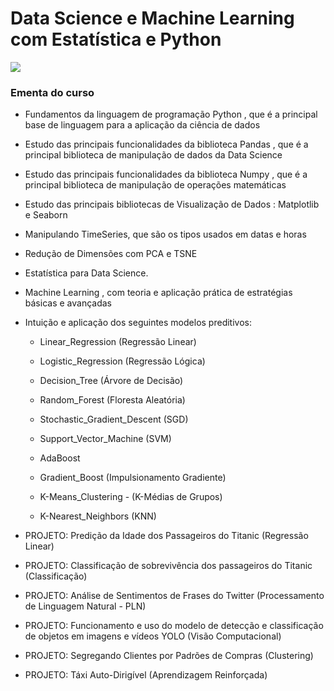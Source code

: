 # Data Science e Machine Learning com Estatística e Python

 ![]('https://www.google.com/search?q=Data+Science+e+Machine+Learning+com+Estat%C3%ADstica+e+Python&client=ubuntu&hs=i2W&channel=fs&sxsrf=ALeKk0309y89f0QKyrhMlDyHVVhRYXKDHA:1598897388839&source=lnms&tbm=isch&sa=X&ved=2ahUKEwi5gZP3hMbrAhWhIbkGHeiDDXkQ_AUoA3oECAwQBQ&biw=1315&bih=639#imgrc=xvYUVhrVwAMJdM')

### Ementa do curso

- Fundamentos da linguagem de programação Python , que é a principal base de linguagem para a aplicação da ciência de dados

- Estudo das principais funcionalidades da biblioteca Pandas , que é a principal biblioteca de manipulação de dados da Data Science

- Estudo das principais funcionalidades da biblioteca Numpy , que é a principal biblioteca de manipulação de operações matemáticas

- Estudo das principais bibliotecas de Visualização de Dados : Matplotlib e Seaborn

- Manipulando TimeSeries, que são os tipos usados em ​​datas e horas

- Redução de Dimensões com PCA e TSNE

- Estatística para Data Science.

- Machine Learning , com teoria e aplicação prática de estratégias básicas e avançadas

- Intuição e aplicação dos seguintes modelos preditivos:

    - Linear_Regression (Regressão Linear)

    - Logistic_Regression (Regressão Lógica)

    - Decision_Tree (Árvore de Decisão)

    - Random_Forest (Floresta Aleatória)

    - Stochastic_Gradient_Descent (SGD)

    - Support_Vector_Machine (SVM)

    - AdaBoost

    - Gradient_Boost (Impulsionamento Gradiente)

    - K-Means_Clustering - (K-Médias de Grupos)

    - K-Nearest_Neighbors (KNN) 


- PROJETO: Predição da Idade dos Passageiros do Titanic (Regressão Linear)

- PROJETO: Classificação de sobrevivência dos passageiros do Titanic (Classificação)

- PROJETO: Análise de Sentimentos de Frases do Twitter (Processamento de Linguagem Natural - PLN)

- PROJETO: Funcionamento e uso do modelo de detecção e classificação de objetos em imagens e vídeos YOLO (Visão Computacional)

- PROJETO: Segregando Clientes por Padrões de Compras (Clustering)

- PROJETO: Táxi Auto-Dirigível (Aprendizagem Reinforçada)


